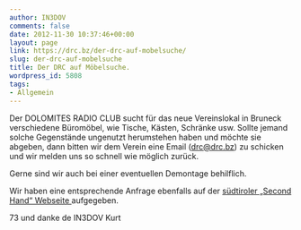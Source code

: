 ```yaml
---
author: IN3DOV
comments: false
date: 2012-11-30 10:37:46+00:00
layout: page
link: https://drc.bz/der-drc-auf-mobelsuche/
slug: der-drc-auf-mobelsuche
title: Der DRC auf Möbelsuche.
wordpress_id: 5808
tags:
- Allgemein
---
```


Der DOLOMITES RADIO CLUB sucht für das neue Vereinslokal in Bruneck verschiedene Büromöbel, wie Tische, Kästen, Schränke usw. Sollte jemand solche Gegenstände ungenutzt herumstehen haben und möchte sie abgeben, dann bitten wir dem Verein eine Email ([drc@drc.bz](mailto:drc@drc.bz)) zu schicken und wir melden uns so schnell wie möglich zurück.

Gerne sind wir auch bei einer eventuellen Demontage behilflich.

Wir haben eine entsprechende Anfrage ebenfalls auf der [südtiroler „Second Hand“ Webseite ](http://www.second-hand.it/index.php.it?function=details&page=1&id=778887)aufgegeben.

73 und danke de IN3DOV Kurt
